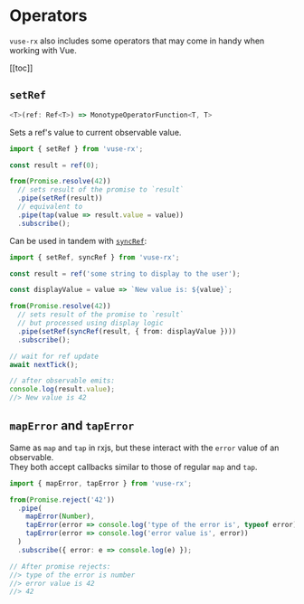 # Operators

`vuse-rx` also includes some operators that may come in handy when working with Vue.

[[toc]]

## `setRef`

```ts
<T>(ref: Ref<T>) => MonotypeOperatorFunction<T, T>
```

Sets a ref's value to current observable value.

```ts
import { setRef } from 'vuse-rx';

const result = ref(0);

from(Promise.resolve(42))
  // sets result of the promise to `result`
  .pipe(setRef(result))
  // equivalent to
  .pipe(tap(value => result.value = value))
  .subscribe();
```

Can be used in tandem with [`syncRef`](/api/refs.html#syncref):

```ts
import { setRef, syncRef } from 'vuse-rx';

const result = ref('some string to display to the user');

const displayValue = value => `New value is: ${value}`;

from(Promise.resolve(42))
  // sets result of the promise to `result`
  // but processed using display logic
  .pipe(setRef(syncRef(result, { from: displayValue })))
  .subscribe();

// wait for ref update
await nextTick();

// after observable emits:
console.log(result.value);
//> New value is 42
```

## `mapError` and `tapError`

Same as `map` and `tap` in rxjs, but these interact with the `error` value of an observable.\
They both accept callbacks similar to those of regular `map` and `tap`.

```ts
import { mapError, tapError } from 'vuse-rx';

from(Promise.reject('42'))
  .pipe(
    mapError(Number),
    tapError(error => console.log('type of the error is', typeof error))
    tapError(error => console.log('error value is', error))
  )
  .subscribe({ error: e => console.log(e) });

// After promise rejects:
//> type of the error is number
//> error value is 42
//> 42
```
